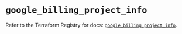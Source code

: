 # `google_billing_project_info`

Refer to the Terraform Registry for docs: [`google_billing_project_info`](https://registry.terraform.io/providers/hashicorp/google/5.19.0/docs/resources/billing_project_info).
